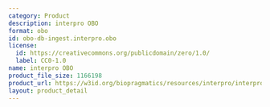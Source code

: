 ```yaml
---
category: Product
description: interpro OBO
format: obo
id: obo-db-ingest.interpro.obo
license:
  id: https://creativecommons.org/publicdomain/zero/1.0/
  label: CC0-1.0
name: interpro OBO
product_file_size: 1166198
product_url: https://w3id.org/biopragmatics/resources/interpro/interpro.obo
layout: product_detail
---
```

